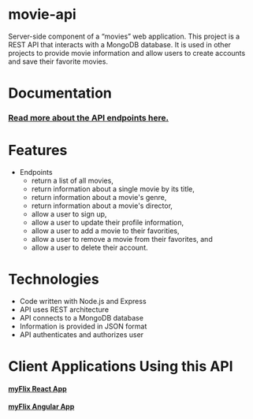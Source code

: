# movie-api
Server-side component of a “movies” web application.
This project is a REST API that interacts with a MongoDB database. It is used in other projects to provide movie information and allow users to create accounts and save their favorite movies.


# Documentation
### [Read more about the API endpoints here.](https://theflix.herokuapp.com/documentation.html)


# Features
* Endpoints
  * return a list of all movies,
  * return information about a single movie by its title,
  * return information about a movie's genre,
  * return information about a movie's director,
  * allow a user to sign up,
  * allow a user to update their profile information,
  * allow a user to add a movie to their favorities,
  * allow a user to remove a movie from their favorites, and
  * allow a user to delete their account.


# Technologies
* Code written with Node.js and Express
* API uses REST architecture
* API connects to a MongoDB database
* Information is provided in JSON format
* API authenticates and authorizes user


# Client Applications Using this API
#### [myFlix React App](https://theflix.netlify.app/)
#### [myFlix Angular App](https://molleira.github.io/myFlix-Angular-client/welcome)
